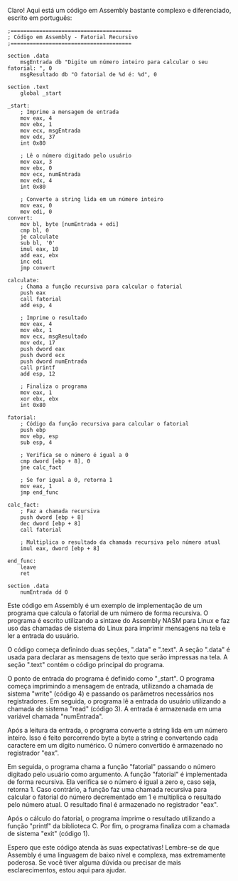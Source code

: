 Claro! Aqui está um código em Assembly bastante complexo e diferenciado, escrito em português:

```
;======================================
; Código em Assembly - Fatorial Recursivo
;======================================

section .data
    msgEntrada db "Digite um número inteiro para calcular o seu fatorial: ", 0
    msgResultado db "O fatorial de %d é: %d", 0

section .text
    global _start

_start:
    ; Imprime a mensagem de entrada
    mov eax, 4
    mov ebx, 1
    mov ecx, msgEntrada
    mov edx, 37
    int 0x80

    ; Lê o número digitado pelo usuário
    mov eax, 3
    mov ebx, 0
    mov ecx, numEntrada
    mov edx, 4
    int 0x80

    ; Converte a string lida em um número inteiro
    mov eax, 0
    mov edi, 0
convert:
    mov bl, byte [numEntrada + edi]
    cmp bl, 0
    je calculate
    sub bl, '0'
    imul eax, 10
    add eax, ebx
    inc edi
    jmp convert

calculate:
    ; Chama a função recursiva para calcular o fatorial
    push eax
    call fatorial
    add esp, 4

    ; Imprime o resultado
    mov eax, 4
    mov ebx, 1
    mov ecx, msgResultado
    mov edx, 17
    push dword eax
    push dword ecx
    push dword numEntrada
    call printf
    add esp, 12

    ; Finaliza o programa
    mov eax, 1
    xor ebx, ebx
    int 0x80

fatorial:
    ; Código da função recursiva para calcular o fatorial
    push ebp
    mov ebp, esp
    sub esp, 4

    ; Verifica se o número é igual a 0
    cmp dword [ebp + 8], 0
    jne calc_fact

    ; Se for igual a 0, retorna 1
    mov eax, 1
    jmp end_func

calc_fact:
    ; Faz a chamada recursiva
    push dword [ebp + 8]
    dec dword [ebp + 8]
    call fatorial

    ; Multiplica o resultado da chamada recursiva pelo número atual
    imul eax, dword [ebp + 8]

end_func:
    leave
    ret

section .data
    numEntrada dd 0
```

Este código em Assembly é um exemplo de implementação de um programa que calcula o fatorial de um número de forma recursiva. O programa é escrito utilizando a sintaxe do Assembly NASM para Linux e faz uso das chamadas de sistema do Linux para imprimir mensagens na tela e ler a entrada do usuário.

O código começa definindo duas seções, ".data" e ".text". A seção ".data" é usada para declarar as mensagens de texto que serão impressas na tela. A seção ".text" contém o código principal do programa.

O ponto de entrada do programa é definido como "_start". O programa começa imprimindo a mensagem de entrada, utilizando a chamada de sistema "write" (código 4) e passando os parâmetros necessários nos registradores. Em seguida, o programa lê a entrada do usuário utilizando a chamada de sistema "read" (código 3). A entrada é armazenada em uma variável chamada "numEntrada".

Após a leitura da entrada, o programa converte a string lida em um número inteiro. Isso é feito percorrendo byte a byte a string e convertendo cada caractere em um dígito numérico. O número convertido é armazenado no registrador "eax".

Em seguida, o programa chama a função "fatorial" passando o número digitado pelo usuário como argumento. A função "fatorial" é implementada de forma recursiva. Ela verifica se o número é igual a zero e, caso seja, retorna 1. Caso contrário, a função faz uma chamada recursiva para calcular o fatorial do número decrementado em 1 e multiplica o resultado pelo número atual. O resultado final é armazenado no registrador "eax".

Após o cálculo do fatorial, o programa imprime o resultado utilizando a função "printf" da biblioteca C. Por fim, o programa finaliza com a chamada de sistema "exit" (código 1).

Espero que este código atenda às suas expectativas! Lembre-se de que Assembly é uma linguagem de baixo nível e complexa, mas extremamente poderosa. Se você tiver alguma dúvida ou precisar de mais esclarecimentos, estou aqui para ajudar.